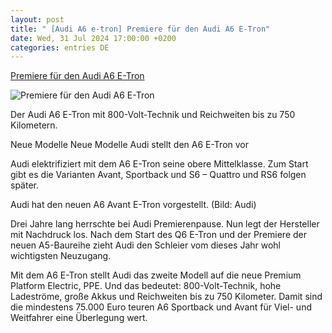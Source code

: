 ```yaml
---
layout: post
title: " [Audi A6 e-tron] Premiere für den Audi A6 E-Tron"
date: Wed, 31 Jul 2024 17:00:00 +0200
categories: entries DE
---
```

[Premiere für den Audi A6 E-Tron](https://www.automobil-industrie.vogel.de/neuer-audi-a6-e-tron-a-10c0b5623c75e79f1363b77b70ac3301/)

![Premiere für den Audi A6 E-Tron](https://cdn1.vogel.de/VOOgDdfVZKSrKi1mio0T401NR4k=/fit-in/1200x630/filters:format(png):quality(90)/p7i.vogel.de/wcms/d6/76/d6763d20f0266e1061dd4df1f1e3d5d6/0119801237v3.jpeg)

Der Audi A6 E-Tron mit 800-Volt-Technik und Reichweiten bis zu 750 Kilometern.

Neue Modelle Neue Modelle Audi stellt den A6 E-Tron vor

Audi elektrifiziert mit dem A6 E-Tron seine obere Mittelklasse. Zum Start gibt es die Varianten Avant, Sportback und S6 – Quattro und RS6 folgen später.

Audi hat den neuen A6 Avant E-Tron vorgestellt. (Bild: Audi)

Drei Jahre lang herrschte bei Audi Premierenpause. Nun legt der Hersteller mit Nachdruck los. Nach dem Start des Q6 E-Tron und der Premiere der neuen A5-Baureihe zieht Audi den Schleier vom dieses Jahr wohl wichtigsten Neuzugang.

Mit dem A6 E-Tron stellt Audi das zweite Modell auf die neue Premium Platform Electric, PPE. Und das bedeutet: 800-Volt-Technik, hohe Ladeströme, große Akkus und Reichweiten bis zu 750 Kilometer. Damit sind die mindestens 75.000 Euro teuren A6 Sportback und Avant für Viel- und Weitfahrer eine Überlegung wert.

